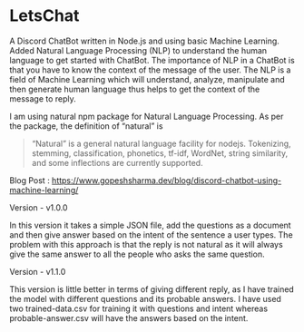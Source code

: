 # LetsChat

A Discord ChatBot written in Node.js and using basic Machine Learning. Added Natural Language Processing (NLP) to understand the human language to get started with ChatBot. The importance of NLP in a ChatBot is that you have to know the context of the message of the user. The NLP is a field of Machine Learning which will understand, analyze, manipulate and then generate human language thus helps to get the context of the message to reply.

I am using natural npm package for Natural Language Processing. As per the package, the definition of “natural” is

>“Natural” is a general natural language facility for nodejs. Tokenizing, stemming, classification, phonetics, tf-idf, WordNet, string similarity, and some inflections are currently supported.

Blog Post : https://www.gopeshsharma.dev/blog/discord-chatbot-using-machine-learning/

Version - v1.0.0

In this version it takes a simple JSON file, add the questions as a document and then give answer based on the intent of the sentence a user types. The problem with this approach is that the reply is not natural as it will always give the same answer to all the people who asks the same question.

Version - v1.1.0

This version is little better in terms of giving different reply, as I have trained the model with different questions and its probable answers. I have used two trained-data.csv for training it with questions and intent whereas probable-answer.csv will have the answers based on the intent.


